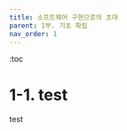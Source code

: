 ```yaml
---
title: 소프트웨어 구현으로의 초대 
parent: 1부. 기초 확립
nav_order: 1
---
```


:toc

# 1-1. test

test


<!-- title: 소프트웨어 구현으로의 초대 
parent: '1부: 기초 확립' -->
